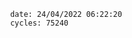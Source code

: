 

                date: 24/04/2022 06:22:20
                cycles: 75240

                         